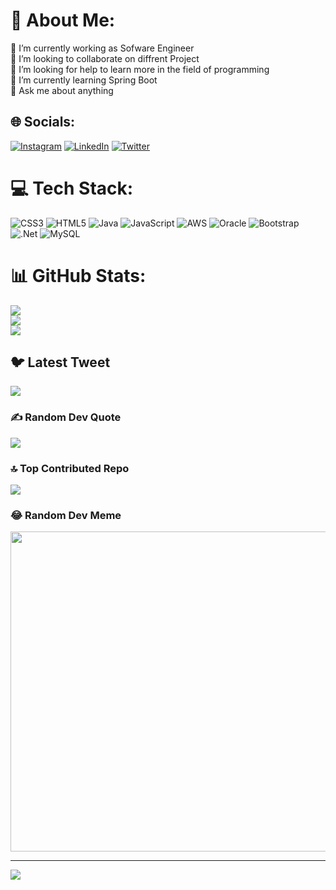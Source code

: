 # 💫 About Me:
🔭 I’m currently working as Sofware Engineer <br>👯 I’m looking to collaborate on diffrent Project<br>🤝 I’m looking for help to learn more in the field of programming <br>🌱 I’m currently learning Spring Boot <br>💬 Ask me about anything <br>


## 🌐 Socials:
[![Instagram](https://img.shields.io/badge/Instagram-%23E4405F.svg?logo=Instagram&logoColor=white)](https://instagram.com/https://www.instagram.com/ahmedcoded42/) [![LinkedIn](https://img.shields.io/badge/LinkedIn-%230077B5.svg?logo=linkedin&logoColor=white)](https://linkedin.com/in/https://www.linkedin.com/in/ahmed-al-abri-582b89278/?original_referer=https%3A%2F%2Fgithub.com%2F) [![Twitter](https://img.shields.io/badge/Twitter-%231DA1F2.svg?logo=Twitter&logoColor=white)](https://twitter.com/https://twitter.com/ahmedcoded4) 

# 💻 Tech Stack:
![CSS3](https://img.shields.io/badge/css3-%231572B6.svg?style=plastic&logo=css3&logoColor=white) ![HTML5](https://img.shields.io/badge/html5-%23E34F26.svg?style=plastic&logo=html5&logoColor=white) ![Java](https://img.shields.io/badge/java-%23ED8B00.svg?style=plastic&logo=java&logoColor=white) ![JavaScript](https://img.shields.io/badge/javascript-%23323330.svg?style=plastic&logo=javascript&logoColor=%23F7DF1E) ![AWS](https://img.shields.io/badge/AWS-%23FF9900.svg?style=plastic&logo=amazon-aws&logoColor=white) ![Oracle](https://img.shields.io/badge/Oracle-F80000?style=plastic&logo=oracle&logoColor=white) ![Bootstrap](https://img.shields.io/badge/bootstrap-%23563D7C.svg?style=plastic&logo=bootstrap&logoColor=white) ![.Net](https://img.shields.io/badge/.NET-5C2D91?style=plastic&logo=.net&logoColor=white) ![MySQL](https://img.shields.io/badge/mysql-%2300f.svg?style=plastic&logo=mysql&logoColor=white)
# 📊 GitHub Stats:
![](https://github-readme-stats.vercel.app/api?username=ahmedtechm&theme=bear&hide_border=false&include_all_commits=true&count_private=true)<br/>
![](https://github-readme-streak-stats.herokuapp.com/?user=ahmedtechm&theme=bear&hide_border=false)<br/>
![](https://github-readme-stats.vercel.app/api/top-langs/?username=ahmedtechm&theme=bear&hide_border=false&include_all_commits=true&count_private=true&layout=compact)

## 🐦 Latest Tweet
[![](https://gtce.itsvg.in/api?username=https://twitter.com/ahmedcoded4)](https://github.com/VishwaGauravIn/github-twitter-card-embed)

### ✍️ Random Dev Quote
![](https://quotes-github-readme.vercel.app/api?type=vetical&theme=dark)

### 🔝 Top Contributed Repo
![](https://github-contributor-stats.vercel.app/api?username=ahmedtechm&limit=5&theme=dark&combine_all_yearly_contributions=true)

### 😂 Random Dev Meme
<img src="https://rm.up.railway.app/" width="512px"/>

---
[![](https://visitcount.itsvg.in/api?id=ahmedtechm&icon=1&color=1)](https://visitcount.itsvg.in)

<!-- Proudly created with GPRM ( https://gprm.itsvg.in ) -->
